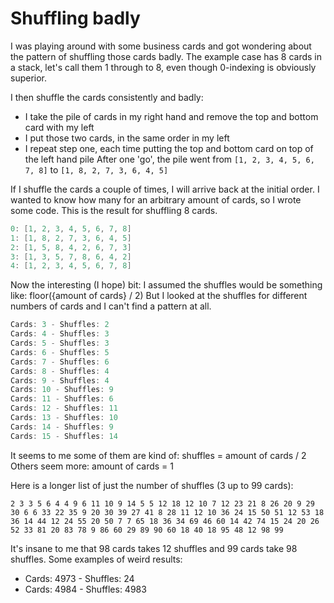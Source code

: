 # Shuffling badly

I was playing around with some business cards and got wondering about the pattern of shuffling those cards badly. The example case has 8 cards in a stack, let's call them 1 through to 8, even though 0-indexing is obviously superior.

I then shuffle the cards consistently and badly:
- I take the pile of cards in my right hand and remove the top and bottom card with my left
- I put those two cards, in the same order in my left
- I repeat step one, each time putting the top and bottom card on top of the left hand pile
After one 'go',  the pile went from 
```[1, 2, 3, 4, 5, 6, 7, 8]```
to 
```[1, 8, 2, 7, 3, 6, 4, 5]```

If I shuffle the cards a couple of times, I will arrive back at the initial order.
I wanted to know how many for an arbitrary amount of cards, so I wrote some code.
This is the result for shuffling 8 cards.
```kotlin
0: [1, 2, 3, 4, 5, 6, 7, 8]
1: [1, 8, 2, 7, 3, 6, 4, 5]
2: [1, 5, 8, 4, 2, 6, 7, 3]
3: [1, 3, 5, 7, 8, 6, 4, 2]
4: [1, 2, 3, 4, 5, 6, 7, 8]
```

Now the interesting (I hope) bit:
I assumed the shuffles would be something like:  floor({amount of cards} / 2)
But I looked at the shuffles for different numbers of cards and I can't find a pattern at all.

```kotlin
Cards: 3 - Shuffles: 2
Cards: 4 - Shuffles: 3
Cards: 5 - Shuffles: 3
Cards: 6 - Shuffles: 5
Cards: 7 - Shuffles: 6
Cards: 8 - Shuffles: 4
Cards: 9 - Shuffles: 4
Cards: 10 - Shuffles: 9
Cards: 11 - Shuffles: 6
Cards: 12 - Shuffles: 11
Cards: 13 - Shuffles: 10
Cards: 14 - Shuffles: 9
Cards: 15 - Shuffles: 14
```

It seems to me some of them are kind of: shuffles = amount of cards / 2
Others seem more: amount of cards = 1

Here is a longer list of just the number of shuffles (3 up to 99 cards):

```
2 3 3 5 6 4 4 9 6 11 10 9 14 5 5 12 18 12 10 7 12 23 21 8 26 20 9 29 30 6 6 33 22 35 9 20 30 39 27 41 8 28 11 12 10 36 24 15 50 51 12 53 18 36 14 44 12 24 55 20 50 7 7 65 18 36 34 69 46 60 14 42 74 15 24 20 26 52 33 81 20 83 78 9 86 60 29 89 90 60 18 40 18 95 48 12 98 99
```

It's insane to me that 98 cards takes 12 shuffles and 99 cards take 98 shuffles.
Some examples of weird results:
- Cards: 4973 - Shuffles: 24
- Cards: 4984 - Shuffles: 4983
